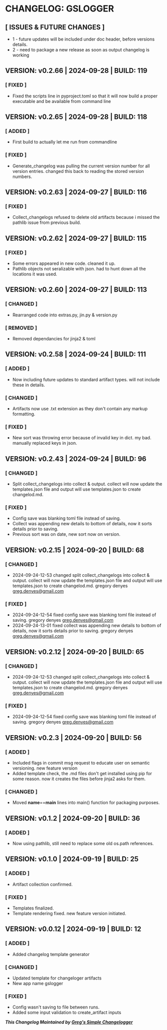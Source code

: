 # CHANGELOG: GSLOGGER

## [ ISSUES & FUTURE CHANGES ]

- 1 - future updates will be included under doc header, before versions details.
- 2 - need to package a new release as soon as output changelog is working

## VERSION: v0.2.66 | 2024-09-28 | BUILD: 119

### [ FIXED ]

- Fixed the scripts line in pyproject.toml so that it will now build a proper executable and be available from command line

## VERSION: v0.2.65 | 2024-09-28 | BUILD: 118

### [ ADDED ]

- First build to actually let me run from commandline

### [ FIXED ]

- Generate_changelog was pulling the current version number for all version entries. changed this back to reading the stored version numbers.

## VERSION: v0.2.63 | 2024-09-27 | BUILD: 116

### [ FIXED ]

- Collect_changelogs refused to delete old artifacts because i missed the pathlib issue from previous build.

## VERSION: v0.2.62 | 2024-09-27 | BUILD: 115

### [ FIXED ]

- Some errors appeared in new code. cleaned it up.
- Pathlib objects not seralizable with json. had to hunt down all the locations it was used.

## VERSION: v0.2.60 | 2024-09-27 | BUILD: 113

### [ CHANGED ]

- Rearranged code into extras.py, jin.py & version.py

### [ REMOVED ]

- Removed dependancies for jinja2 & toml

## VERSION: v0.2.58 | 2024-09-24 | BUILD: 111

### [ ADDED ]

- Now including future updates to standard artifact types. will not include these in details.

### [ CHANGED ]

- Artifacts now use .txt extension as they don't contain any markup formatting.

### [ FIXED ]

- New sort was throwing error because of invalid key in dict. my bad. manually replaced keys in json.

## VERSION: v0.2.43 | 2024-09-24 | BUILD: 96

### [ CHANGED ]

- Split collect_changelogs into collect & output. collect will now update the templates.json file and output will use templates.json to create changelod.md.

### [ FIXED ]

- Config save was blanking toml file instead of saving.
- Collect was appending new details to bottom of details, now it sorts details prior to saving.
- Previous sort was on date, new sort now on version.

## VERSION: v0.2.15 | 2024-09-20 | BUILD: 68

### [ CHANGED ]

- 2024-09-24-12-53
changed
split collect_changelogs into collect & output. collect will now update the templates.json file and output will use templates.json to create changelod.md.
gregory denyes <greg.denyes@gmail.com>

### [ FIXED ]

- 2024-09-24-12-54
fixed
config save was blanking toml file instead of saving.
gregory denyes <greg.denyes@gmail.com>
- 2024-09-24-13-01
fixed
collect was appending new details to bottom of details, now it sorts details prior to saving.
gregory denyes <greg.denyes@gmail.com>

## VERSION: v0.2.12 | 2024-09-20 | BUILD: 65

### [ CHANGED ]

- 2024-09-24-12-53
changed
split collect_changelogs into collect & output. collect will now update the templates.json file and output will use templates.json to create changelod.md.
gregory denyes <greg.denyes@gmail.com>

### [ FIXED ]

- 2024-09-24-12-54
fixed
config save was blanking toml file instead of saving.
gregory denyes <greg.denyes@gmail.com>

## VERSION: v0.2.3 | 2024-09-20 | BUILD: 56

### [ ADDED ]

- Included flags in commit msg request to educate user on semantic versioning. new feature version
- Added template check, the .md files don't get installed using pip for some reason. now it creates the files before jinja2 asks for them.

### [ CHANGED ]

- Moved __name__==__main__ lines into main() function for packaging purposes.

## VERSION: v0.1.2 | 2024-09-20 | BUILD: 36

### [ ADDED ]

- Now using pathlib, still need to replace some old os.path references.

## VERSION: v0.1.0 | 2024-09-19 | BUILD: 25

### [ ADDED ]

- Artifact collection confirmed.

### [ FIXED ]

- Templates finalized.
- Template rendering fixed. new feature version initiated.

## VERSION: v0.0.12 | 2024-09-19 | BUILD: 12

### [ ADDED ]

- Added changelog template generator

### [ CHANGED ]

- Updated template for changeloger artifacts
- New app name gslogger

### [ FIXED ]

- Config wasn't saving to file between runs.
- Added some input validation to create_artifact inputs


***This Changelog Maintained by [Greg's Simple Changelogger](https://github.com/friargregarious/glogger)***